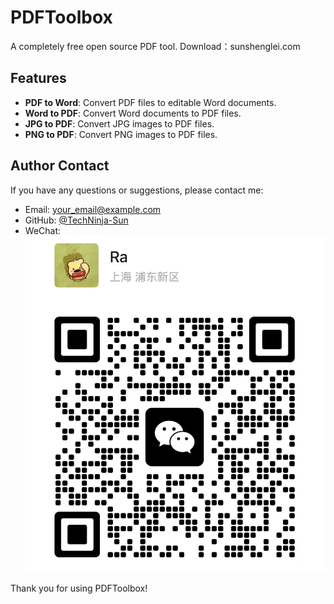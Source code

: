 # PDFToolbox

A completely free open source PDF tool.
Download：sunshenglei.com

## Features

- **PDF to Word**: Convert PDF files to editable Word documents.
- **Word to PDF**: Convert Word documents to PDF files.
- **JPG to PDF**: Convert JPG images to PDF files.
- **PNG to PDF**: Convert PNG images to PDF files.

## Author Contact

If you have any questions or suggestions, please contact me:

- Email: your_email@example.com
- GitHub: [@TechNinja-Sun](https://github.com/TechNinja-Sun/PDFToolbox)
- WeChat: ![WeChat QR Code](./WeChat.jpg)

Thank you for using PDFToolbox!
